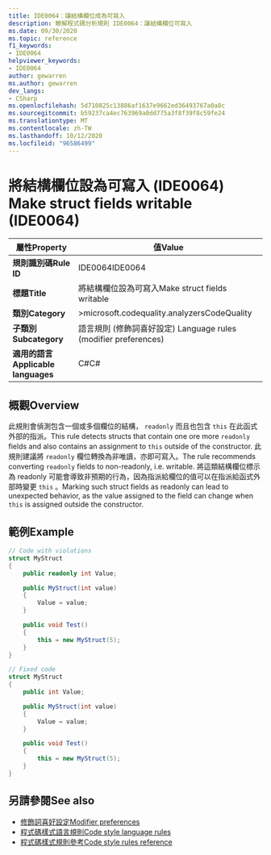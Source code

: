 ```yaml
---
title: IDE0064：讓結構欄位成為可寫入
description: 瞭解程式碼分析規則 IDE0064：讓結構欄位可寫入
ms.date: 09/30/2020
ms.topic: reference
f1_keywords:
- IDE0064
helpviewer_keywords:
- IDE0064
author: gewarren
ms.author: gewarren
dev_langs:
- CSharp
ms.openlocfilehash: 5d710825c13886af1637e9662ed36493767a0a8c
ms.sourcegitcommit: b59237ca4ec763969a0dd775a3f8f39f8c59fe24
ms.translationtype: MT
ms.contentlocale: zh-TW
ms.lasthandoff: 10/12/2020
ms.locfileid: "96586499"
---
```

# <a name="make-struct-fields-writable-ide0064"></a><span data-ttu-id="3ffab-103">將結構欄位設為可寫入 (IDE0064) </span><span class="sxs-lookup"><span data-stu-id="3ffab-103">Make struct fields writable (IDE0064)</span></span>

|<span data-ttu-id="3ffab-104">屬性</span><span class="sxs-lookup"><span data-stu-id="3ffab-104">Property</span></span>|<span data-ttu-id="3ffab-105">值</span><span class="sxs-lookup"><span data-stu-id="3ffab-105">Value</span></span>|
|-|-|
| <span data-ttu-id="3ffab-106">**規則識別碼**</span><span class="sxs-lookup"><span data-stu-id="3ffab-106">**Rule ID**</span></span> | <span data-ttu-id="3ffab-107">IDE0064</span><span class="sxs-lookup"><span data-stu-id="3ffab-107">IDE0064</span></span> |
| <span data-ttu-id="3ffab-108">**標題**</span><span class="sxs-lookup"><span data-stu-id="3ffab-108">**Title**</span></span> | <span data-ttu-id="3ffab-109">將結構欄位設為可寫入</span><span class="sxs-lookup"><span data-stu-id="3ffab-109">Make struct fields writable</span></span> |
| <span data-ttu-id="3ffab-110">**類別**</span><span class="sxs-lookup"><span data-stu-id="3ffab-110">**Category**</span></span> | <span data-ttu-id="3ffab-111">>microsoft.codequality.analyzers</span><span class="sxs-lookup"><span data-stu-id="3ffab-111">CodeQuality</span></span> |
| <span data-ttu-id="3ffab-112">**子類別**</span><span class="sxs-lookup"><span data-stu-id="3ffab-112">**Subcategory**</span></span> | <span data-ttu-id="3ffab-113">語言規則 (修飾詞喜好設定) </span><span class="sxs-lookup"><span data-stu-id="3ffab-113">Language rules (modifier preferences)</span></span> |
| <span data-ttu-id="3ffab-114">**適用的語言**</span><span class="sxs-lookup"><span data-stu-id="3ffab-114">**Applicable languages**</span></span> | <span data-ttu-id="3ffab-115">C#</span><span class="sxs-lookup"><span data-stu-id="3ffab-115">C#</span></span> |

## <a name="overview"></a><span data-ttu-id="3ffab-116">概觀</span><span class="sxs-lookup"><span data-stu-id="3ffab-116">Overview</span></span>

<span data-ttu-id="3ffab-117">此規則會偵測包含一個或多個欄位的結構， `readonly` 而且也包含 `this` 在此函式外部的指派。</span><span class="sxs-lookup"><span data-stu-id="3ffab-117">This rule detects structs that contain one ore more `readonly` fields and also contains an assignment to `this` outside of the constructor.</span></span> <span data-ttu-id="3ffab-118">此規則建議將 `readonly` 欄位轉換為非唯讀，亦即可寫入。</span><span class="sxs-lookup"><span data-stu-id="3ffab-118">The rule recommends converting `readonly` fields to non-readonly, i.e. writable.</span></span> <span data-ttu-id="3ffab-119">將這類結構欄位標示為 readonly 可能會導致非預期的行為，因為指派給欄位的值可以在指派給函式外部時變更 `this` 。</span><span class="sxs-lookup"><span data-stu-id="3ffab-119">Marking such struct fields as readonly can lead to unexpected behavior, as the value assigned to the field can change when `this` is assigned outside the constructor.</span></span>

## <a name="example"></a><span data-ttu-id="3ffab-120">範例</span><span class="sxs-lookup"><span data-stu-id="3ffab-120">Example</span></span>

```csharp
// Code with violations
struct MyStruct
{
    public readonly int Value;

    public MyStruct(int value)
    {
        Value = value;
    }

    public void Test()
    {
        this = new MyStruct(5);
    }
}

// Fixed code
struct MyStruct
{
    public int Value;

    public MyStruct(int value)
    {
        Value = value;
    }

    public void Test()
    {
        this = new MyStruct(5);
    }
}
```

## <a name="see-also"></a><span data-ttu-id="3ffab-121">另請參閱</span><span class="sxs-lookup"><span data-stu-id="3ffab-121">See also</span></span>

- [<span data-ttu-id="3ffab-122">修飾詞喜好設定</span><span class="sxs-lookup"><span data-stu-id="3ffab-122">Modifier preferences</span></span>](modifier-preferences.md)
- [<span data-ttu-id="3ffab-123">程式碼樣式語言規則</span><span class="sxs-lookup"><span data-stu-id="3ffab-123">Code style language rules</span></span>](language-rules.md)
- [<span data-ttu-id="3ffab-124">程式碼樣式規則參考</span><span class="sxs-lookup"><span data-stu-id="3ffab-124">Code style rules reference</span></span>](index.md)
